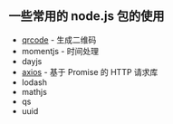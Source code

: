 ## 一些常用的 node.js 包的使用

- [qrcode](/other/qrcode.html) - 生成二维码
- momentjs - 时间处理
- dayjs
- [axios](/other/axios.html) - 基于 Promise 的 HTTP 请求库
- lodash
- mathjs
- qs
- uuid
